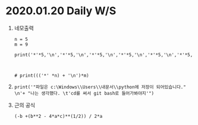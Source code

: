 # 2020.01.20 Daily W/S



1. 네모출력

   ```
   n = 5
   m = 9
   
   print('*'*5,'\n','*'*5,'\n','*'*5,'\n','*'*5,'\n','*'*5,'\n','*'*5,'\n','*'*5,'\n','*'*5,'\n','*'*5)
   
   
   
   # print((('*' *n) + '\n')*m)
   ```
   
   



2. ```
   print('"파일은 c:\Windows\\Users\\내문서\\python에 저장이 되어있습니다." \n'+ "나는 생각했다. \t'cd를 써서 git bash로 들어가봐야지'")
   ```

   



3. 근의 공식

   ```
   (-b +(b**2 - 4*a*c)**(1/2)) / 2*a
   ```

   


